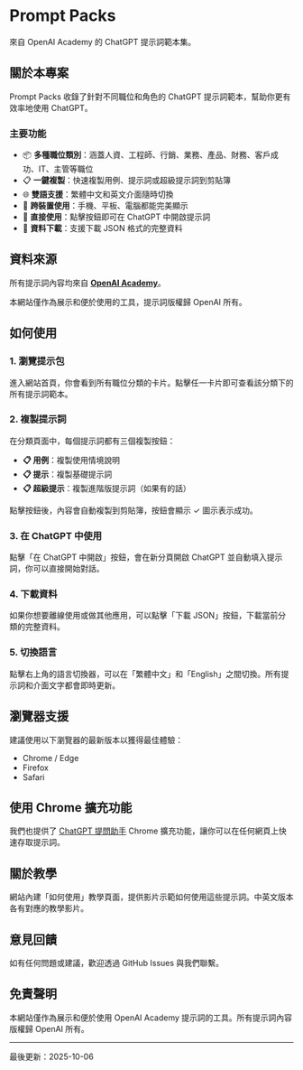# Prompt Packs

來自 OpenAI Academy 的 ChatGPT 提示詞範本集。

## 關於本專案

Prompt Packs 收錄了針對不同職位和角色的 ChatGPT 提示詞範本，幫助你更有效率地使用 ChatGPT。

### 主要功能

- 📦 **多種職位類別**：涵蓋人資、工程師、行銷、業務、產品、財務、客戶成功、IT、主管等職位
- 📋 **一鍵複製**：快速複製用例、提示詞或超級提示詞到剪貼簿
- 🌐 **雙語支援**：繁體中文和英文介面隨時切換
- 📱 **跨裝置使用**：手機、平板、電腦都能完美顯示
- 🎯 **直接使用**：點擊按鈕即可在 ChatGPT 中開啟提示詞
- 💾 **資料下載**：支援下載 JSON 格式的完整資料

## 資料來源

所有提示詞內容均來自 **[OpenAI Academy](https://academy.openai.com/public/tags/prompt-packs-6849a0f98c613939acef841c)**。

本網站僅作為展示和便於使用的工具，提示詞版權歸 OpenAI 所有。

## 如何使用

### 1. 瀏覽提示包

進入網站首頁，你會看到所有職位分類的卡片。點擊任一卡片即可查看該分類下的所有提示詞範本。

### 2. 複製提示詞

在分類頁面中，每個提示詞都有三個複製按鈕：

- **📋 用例**：複製使用情境說明
- **📋 提示**：複製基礎提示詞
- **📋 超級提示**：複製進階版提示詞（如果有的話）

點擊按鈕後，內容會自動複製到剪貼簿，按鈕會顯示 ✓ 圖示表示成功。

### 3. 在 ChatGPT 中使用

點擊「在 ChatGPT 中開啟」按鈕，會在新分頁開啟 ChatGPT 並自動填入提示詞，你可以直接開始對話。

### 4. 下載資料

如果你想要離線使用或做其他應用，可以點擊「下載 JSON」按鈕，下載當前分類的完整資料。

### 5. 切換語言

點擊右上角的語言切換器，可以在「繁體中文」和「English」之間切換。所有提示詞和介面文字都會即時更新。

## 瀏覽器支援

建議使用以下瀏覽器的最新版本以獲得最佳體驗：

- Chrome / Edge
- Firefox
- Safari

## 使用 Chrome 擴充功能

我們也提供了 [ChatGPT 提問助手](https://chromewebstore.google.com/detail/chatgpt-prompt-assistant/biohjdkjclhempinkjfnjenpldjnkcfn) Chrome 擴充功能，讓你可以在任何網頁上快速存取提示詞。

## 關於教學

網站內建「如何使用」教學頁面，提供影片示範如何使用這些提示詞。中英文版本各有對應的教學影片。

## 意見回饋

如有任何問題或建議，歡迎透過 GitHub Issues 與我們聯繫。

## 免責聲明

本網站僅作為展示和便於使用 OpenAI Academy 提示詞的工具。所有提示詞內容版權歸 OpenAI 所有。

---

最後更新：2025-10-06
